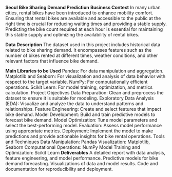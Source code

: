 **Seoul Bike Sharing Demand Prediction**
**Business Context**
In many urban cities, rental bikes have been introduced to enhance mobility comfort. Ensuring that rental bikes are available and accessible to the public at the right time is crucial for reducing waiting times and providing a stable supply. Predicting the bike count required at each hour is essential for maintaining this stable supply and optimizing the availability of rental bikes.

**Data Description**
The dataset used in this project includes historical data related to bike sharing demand. It encompasses features such as the number of bikes rented at different times, weather conditions, and other relevant factors that influence bike demand.

**Main Libraries to be Used**
Pandas: For data manipulation and aggregation.
Matplotlib and Seaborn: For visualization and analysis of data behavior with respect to the target variable.
NumPy: For computationally efficient operations.
Scikit Learn: For model training, optimization, and metrics calculation.
Project Objectives
Data Preparation: Clean and preprocess the dataset to ensure it is suitable for modeling.
Exploratory Data Analysis (EDA): Visualize and analyze the data to understand patterns and relationships.
Feature Engineering: Create and select features that impact bike demand.
Model Development: Build and train predictive models to forecast bike demand.
Model Optimization: Tune model parameters and select the best-performing model.
Evaluation: Assess model performance using appropriate metrics.
Deployment: Implement the model to make predictions and provide actionable insights for bike rental operations.
Tools and Techniques
Data Manipulation: Pandas
Visualization: Matplotlib, Seaborn
Computational Operations: NumPy
Model Training and Optimization: Scikit Learn
**Deliverables**
A detailed report with data analysis, feature engineering, and model performance.
Predictive models for bike demand forecasting.
Visualizations of data and model results.
Code and documentation for reproducibility and deployment.

